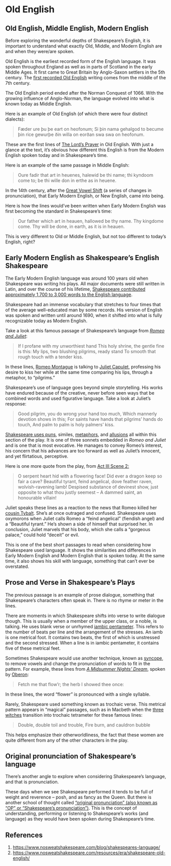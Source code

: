 # Old English

## Old English, Middle English, Modern English

Before exploring the wonderful depths of Shakespeare’s English, it is important to understand what exactly Old, Middle, and Modern English are and when they were/are spoken.

Old English is the earliest recorded form of the English language. It was spoken throughout England as well as in parts of Scotland in the early Middle Ages. It first came to Great Britain by Anglo-Saxon settlers in the 5th century. The [first recorded Old English](https://lrc.la.utexas.edu/eieol/engol) writing comes from the middle of the 7th century.

The Old English period ended after the Norman Conquest of 1066. With the growing influence of Anglo-Norman, the language evolved into what is known today as Middle English.

Here is an example of Old English (of which there were four distinct dialects):

> Fæder ure þu þe eart on heofonum; Si þin nama gehalgod to becume þin rice gewurþe ðin willa on eorðan swa swa on heofonum.

These are the first lines of [The Lord’s Prayer](https://www.lords-prayer-words.com/lord_traditional_king_james.html) in Old English. With just a glance at the text, it’s obvious how different this English is from the Modern English spoken today and in Shakespeare’s time.

Here is an example of the same passage in Middle English:

> Oure fadir that art in heuenes, halewid be thi name; thi kyndoom come to; be thi wille don in erthe as in heuene.

In the 14th century, after the [Great Vowel Shift](https://www.thoughtco.com/great-vowel-shift-gvs-1690825) (a series of changes in pronunciation), that Early Modern English, or New English, came into being.

Here is how the lines would’ve been written when Early Modern English was first becoming the standard in Shakespeare’s time:

> Our father which art in heauen, hallowed be thy name. Thy kingdome come. Thy will be done, in earth, as it is in heauen.

This is very different to Old or Middle English, but not too different to today’s English, right?

## Early Modern English as Shakespeare’s English Shakespeare

The Early Modern English language was around 100 years old when Shakespeare was writing his plays. All major documents were still written in Latin, and over the course of his lifetime, [Shakespeare contributed approximately 1,700 to 3,000 words to the English language](https://www.nosweatshakespeare.com/resources/words-shakespeare-invented/).

Shakespeare had an immense vocabulary that stretches to four times that of the average well-educated man by some records. His version of English was spoken and written until around 1690, when it shifted into what is fully recognizable today as Modern English.

Take a look at this famous passage of Shakespeare’s language from [*Romeo and Juliet*](https://www.nosweatshakespeare.com/romeo-juliet-play/):

> If I profane with my unworthiest hand
> This holy shrine, the gentle fine is this:
> My lips, two blushing pilgrims, ready stand
> To smooth that rough touch with a tender kiss.

In these lines, [Romeo Montague](https://www.nosweatshakespeare.com/characters/romeo-montague/) is talking to [Juliet Capulet](https://www.nosweatshakespeare.com/characters/juliet-capulet/), professing his desire to kiss her while at the same time comparing his lips, through a metaphor, to “pilgrims.”

Shakespeare’s use of language goes beyond simple storytelling. His works have endured because of the creative, never before seen ways that be combined words and used figurative language. Take a look at Juliet’s response:

> Good pilgrim, you do wrong your hand too much,
> Which mannerly devotion shows in this;
> For saints have hands that pilgrims’ hands do touch,
> And palm to palm is holy palmers’ kiss.

[Shakespeare uses puns](https://www.nosweatshakespeare.com/blog/shakespeare-puns/), similes, [metaphors](https://www.nosweatshakespeare.com/blog/shakespeare-metaphors/), and [allusions](https://www.nosweatshakespeare.com/literature/allusion/) all within this section of the play. It is one of three sonnets embedded in *Romeo and Juliet* and is one that is most evocative. He manages to convey Romeo’s interest, his concern that his advances are too forward as well as Juliet’s innocent, and yet flirtatious, perceptive.

Here is one more quote from the play, from [Act III Scene 2:](https://www.nosweatshakespeare.com/plays/modern-romeo-juliet/act-3-scene-2/)

> O serpent heart hid with a flowering face!
> Did ever a dragon keep so fair a cave?
> Beautiful tyrant, feind angelical, dove feather raven, wolvish-ravening lamb! Despised substance of devinest show, just opposite to what thou justly seemest – A dammed saint, an honourable villain!

Juliet speaks these lines as a reaction to the news that Romeo killed her [cousin Tybalt](https://www.nosweatshakespeare.com/characters/tybalt-romeo-juliet/). She’s at once outraged and confused. Shakespeare uses oxymorons when Juliet calls Romeo a “feind angelical” (fiendish angel) and a “Beautiful tyrant.” He’s shown a side of himself that surprised her. In conclusion, Juliet marvels that his body, which she calls a “gorgeous palace,” could hold “deceit” or evil.

This is one of the best short passages to read when considering how Shakespeare used language. It shows the similarities and differences in Early Modern English and Modern English that is spoken today. At the same time, it also shows his skill with language, something that can’t ever be overstated.

## Prose and Verse in Shakespeare’s Plays

The previous passage is an example of prose dialogue, something that Shakespeare’s characters often speak in. There is no rhyme or meter in the lines.

There are moments in which Shakespeare shifts into verse to write dialogue though. This is usually when a member of the upper class, or a noble, is talking. He uses blank verse or unrhymed [iambic pentameter](https://www.nosweatshakespeare.com/sonnets/iambic-pentameter/). This refers to the number of beats per line and the arrangement of the stresses. An iamb is one metrical foot. It contains two beats, the first of which is unstressed and the second stressed. When a line is in iambic pentameter, it contains five of these metrical feet.

Sometimes Shakespeare would use another technique, known as [syncope](https://poemanalysis.com/glossary/syncope/), to remove vowels and change the pronunciation of words to fit in the pattern. For example, these lines from [*A Midsummer Nights’ Dream*](https://www.nosweatshakespeare.com/midsummer-nights-dream-play/), spoken by [Oberon](https://www.nosweatshakespeare.com/characters/oberon-midsummer-nights-dream/):

> Fetch me that flow’r; the herb I showed thee once:

In these lines, the word “flower” is pronounced with a single syllable.

Rarely, Shakespeare used something known as trochaic verse. This metrical pattern appears in “magical” passages, such as in Macbeth when the [three witches](https://www.nosweatshakespeare.com/characters/three-witches-macbeth/) transition into trochaic tetrameter for these famous lines:

> Double, double toil and trouble,
> Fire burn, and cauldron bubble

This helps emphasize their otherworldliness, the fact that these women are quite different from any of the other characters in the play.

## Original pronunciation of Shakespeare’s language

There’s another angle to explore when considering Shakespeare’s language, and that is pronunciation.

These days when we see Shakespeare performed it tends to be full of weight and reverence – posh, and as fancy as the Queen. But there is another school of thought called [“original pronunciation” (also known as “OP” or “Shakespeare’s pronunciation”)](https://www.nosweatshakespeare.com/blog/shakespeares-original-pronunciation/). This is the concept of understanding, performing or listening to Shakespeare’s works (and language) as they would have been spoken during Shakespeare’s time.

## References

1. https://www.nosweatshakespeare.com/blog/shakespeares-language/
2. https://www.nosweatshakespeare.com/resources/era/shakespeare-old-english/